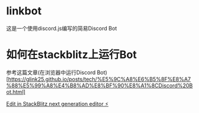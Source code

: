 # linkbot

这是一个使用discord.js编写的简易Discord Bot

# 如何在stackblitz上运行Bot

参考这篇文章(在浏览器中运行Discord Bot)[https://glink25.github.io/posts/tech/%E5%9C%A8%E6%B5%8F%E8%A7%88%E5%99%A8%E4%B8%AD%E8%BF%90%E8%A1%8CDiscord%20Bot.html]

[Edit in StackBlitz next generation editor ⚡️](https://stackblitz.com/~/github.com/glink25/linkbot)
